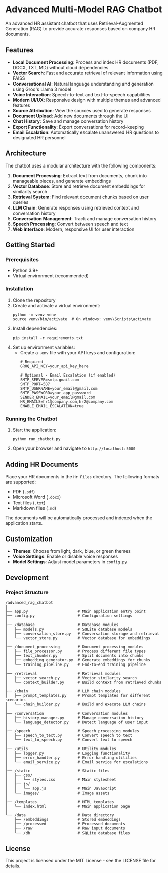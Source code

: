 # Advanced Multi-Model RAG Chatbot

An advanced HR assistant chatbot that uses Retrieval-Augmented Generation (RAG) to provide accurate responses based on company HR documents.

## Features

- **Local Document Processing**: Process and index HR documents (PDF, DOCX, TXT, MD) without cloud dependencies
- **Vector Search**: Fast and accurate retrieval of relevant information using FAISS
- **Conversational AI**: Natural language understanding and generation using Groq's Llama 3 model
- **Voice Interaction**: Speech-to-text and text-to-speech capabilities
- **Modern UI/UX**: Responsive design with multiple themes and advanced features
- **Source Attribution**: View the sources used to generate responses
- **Document Upload**: Add new documents through the UI
- **Chat History**: Save and manage conversation history
- **Export Functionality**: Export conversations for record-keeping
- **Email Escalation**: Automatically escalate unanswered HR questions to designated HR personnel

## Architecture

The chatbot uses a modular architecture with the following components:

1. **Document Processing**: Extract text from documents, chunk into manageable pieces, and generate embeddings
2. **Vector Database**: Store and retrieve document embeddings for similarity search
3. **Retrieval System**: Find relevant document chunks based on user queries
4. **LLM Chain**: Generate responses using retrieved context and conversation history
5. **Conversation Management**: Track and manage conversation history
6. **Speech Processing**: Convert between speech and text
7. **Web Interface**: Modern, responsive UI for user interaction

## Getting Started

### Prerequisites

- Python 3.9+
- Virtual environment (recommended)

### Installation

1. Clone the repository
2. Create and activate a virtual environment:
   ```
   python -m venv venv
   source venv/bin/activate  # On Windows: venv\Scripts\activate
   ```
3. Install dependencies:
   ```
   pip install -r requirements.txt
   ```
4. Set up environment variables:
   - Create a `.env` file with your API keys and configuration:
     ```
     # Required
     GROQ_API_KEY=your_api_key_here

     # Optional - Email Escalation (if enabled)
     SMTP_SERVER=smtp.gmail.com
     SMTP_PORT=587
     SMTP_USERNAME=your_email@gmail.com
     SMTP_PASSWORD=your_app_password
     SENDER_EMAIL=your_email@gmail.com
     HR_EMAILS=hr1@company.com,hr2@company.com
     ENABLE_EMAIL_ESCALATION=true
     ```

### Running the Chatbot

1. Start the application:
   ```
   python run_chatbot.py
   ```
2. Open your browser and navigate to `http://localhost:5000`

## Adding HR Documents

Place your HR documents in the `Hr Files` directory. The following formats are supported:
- PDF (`.pdf`)
- Microsoft Word (`.docx`)
- Text files (`.txt`)
- Markdown files (`.md`)

The documents will be automatically processed and indexed when the application starts.

## Customization

- **Themes**: Choose from light, dark, blue, or green themes
- **Voice Settings**: Enable or disable voice responses
- **Model Settings**: Adjust model parameters in `config.py`

## Development

### Project Structure

```
/advanced_rag_chatbot
│
├── app.py                      # Main application entry point
├── config.py                   # Configuration settings
│
├── /database                   # Database modules
│   ├── models.py               # SQLite database models
│   ├── conversation_store.py   # Conversation storage and retrieval
│   └── vector_store.py         # Vector database for embeddings
│
├── /document_processing        # Document processing modules
│   ├── file_processor.py       # Process different file types
│   ├── text_chunker.py         # Split documents into chunks
│   ├── embedding_generator.py  # Generate embeddings for chunks
│   └── training_pipeline.py    # End-to-end training pipeline
│
├── /retrieval                  # Retrieval modules
│   ├── vector_search.py        # Vector similarity search
│   └── context_builder.py      # Build context from retrieved chunks
│
├── /chain                      # LLM chain modules
│   ├── prompt_templates.py     # Prompt templates for different scenarios
│   └── chain_builder.py        # Build and execute LLM chains
│
├── /conversation               # Conversation modules
│   ├── history_manager.py      # Manage conversation history
│   └── language_detector.py    # Detect language of user input
│
├── /speech                     # Speech processing modules
│   ├── speech_to_text.py       # Convert speech to text
│   └── text_to_speech.py       # Convert text to speech
│
├── /utils                      # Utility modules
│   ├── logger.py               # Logging functionality
│   ├── error_handler.py        # Error handling utilities
│   └── email_service.py        # Email service for escalations
│
├── /static                     # Static files
│   ├── css/
│   │   └── styles.css          # Main stylesheet
│   ├── js/
│   │   └── app.js              # Main JavaScript
│   └── images/                 # Image assets
│
├── /templates                  # HTML templates
│   └── index.html              # Main application page
│
└── /data                       # Data directory
    ├── /embeddings             # Stored embeddings
    ├── /processed              # Processed documents
    ├── /raw                    # Raw input documents
    └── /db                     # SQLite database files
```

## License

This project is licensed under the MIT License - see the LICENSE file for details.
